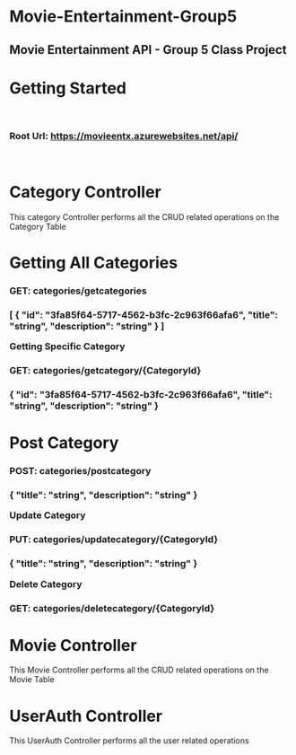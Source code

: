 # Movie-Entertainment-Group5
<h2>Movie Entertainment API - Group 5 Class Project</h2>

<h1>Getting Started</h1><br>

<b><h3>Root Url: https://movieentx.azurewebsites.net/api/ </h3></b><br>  
  
  
<h1> Category Controller</h1>
  <p> This category Controller performs all the CRUD related operations on the Category Table</p>
  
  <h1>Getting All Categories</h1>
  <h3>GET: categories/getcategories<h3>
       [
          {
            "id": "3fa85f64-5717-4562-b3fc-2c963f66afa6",
            "title": "string",
            "description": "string"
          }
        ]
  
  
  <p>Getting Specific Category</p>
  <h3>GET: categories/getcategory/{CategoryId}<h3>
        {
          "id": "3fa85f64-5717-4562-b3fc-2c963f66afa6",
          "title": "string",
          "description": "string"
        }    

    
   <h1>Post Category</h1>
  <h3>POST: categories/postcategory<h3>
    {
      "title": "string",
      "description": "string"
    }
    
  <p>Update Category</p>
  <h3>PUT: categories/updatecategory/{CategoryId}<h3>
    {
      "title": "string",
      "description": "string"
    }
    
   <p>Delete Category</p>
  <h3>GET: categories/deletecategory/{CategoryId}<h3> 
   
  
<h1> Movie Controller</h1>
<p> This Movie Controller performs all the CRUD related operations on the Movie Table</p>
<h1> UserAuth Controller</h1>
<p> This UserAuth Controller performs all the user related operations</p>
